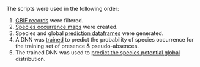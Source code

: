The scripts were used in the following order:

1. [GBIF records](1.Filter_GBIF_records_from_SQL_database.ipynb) were filtered. 
2. [Species occurrence maps](2.Create_occurrence_maps.ipynb) were created. 
2. Species and global [prediction dataframes](3.Create_species_and_global_prediction_dataframes.ipynb) were generated.
4. A DNN was [trained](4.Train_DNN.ipynb) to predict the probability of species occurrence for the training set of presence \& pseudo-absences.
5. The trained DNN was used to [predict the species potential global](5.Global_predictions_trained_DNN.ipynb) distribution. 
